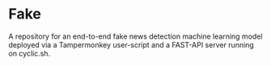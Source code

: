 # Fake
A repository for an end-to-end fake news detection machine learning model deployed via a Tampermonkey user-script and a FAST-API server running on cyclic.sh.

